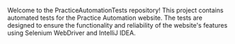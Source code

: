 Welcome to the PracticeAutomationTests repository! This project contains automated tests for the Practice Automation website. 
The tests are designed to ensure the functionality and reliability of the website's features using Selenium WebDriver and IntelliJ IDEA.
